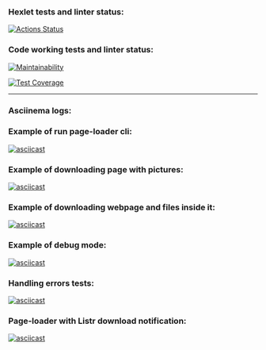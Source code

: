### Hexlet tests and linter status:
[![Actions Status](https://github.com/fishtriangle/backend-project-lvl3/workflows/hexlet-check/badge.svg)](https://github.com/fishtriangle/backend-project-lvl3/actions)

### Code working tests and linter status:

[![Maintainability](https://api.codeclimate.com/v1/badges/b129906520da44735ddf/maintainability)](https://codeclimate.com/github/fishtriangle/backend-project-lvl3/maintainability)

[![Test Coverage](https://api.codeclimate.com/v1/badges/b129906520da44735ddf/test_coverage)](https://codeclimate.com/github/fishtriangle/backend-project-lvl3/test_coverage)

<hr>

### Asciinema logs:

### Example of run page-loader cli:
[![asciicast](https://asciinema.org/a/MLmwNhA4ymgQcoi4hA7jkEw2L.svg)](https://asciinema.org/a/MLmwNhA4ymgQcoi4hA7jkEw2L)

### Example of downloading page with pictures:
[![asciicast](https://asciinema.org/a/1R7KCopNNiamKWCbpatrXecPh.svg)](https://asciinema.org/a/1R7KCopNNiamKWCbpatrXecPh)

### Example of downloading webpage and files inside it:
[![asciicast](https://asciinema.org/a/CVdxe052S33cEp0X6kPCD2J1P.svg)](https://asciinema.org/a/CVdxe052S33cEp0X6kPCD2J1P)

### Example of debug mode:
[![asciicast](https://asciinema.org/a/kXUyiecK9vHdsxuiriHDHOvXl.svg)](https://asciinema.org/a/kXUyiecK9vHdsxuiriHDHOvXl)

### Handling errors tests:
[![asciicast](https://asciinema.org/a/nAEk1JPCiFCeVGnIzr8OOJrzI.svg)](https://asciinema.org/a/nAEk1JPCiFCeVGnIzr8OOJrzI)

### Page-loader with Listr download notification:
[![asciicast](https://asciinema.org/a/ZJoTxGME8KeWs2PdITKODHUu5.svg)](https://asciinema.org/a/ZJoTxGME8KeWs2PdITKODHUu5)
